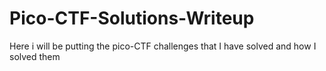 # Pico-CTF-Solutions-Writeup
Here i will be putting the pico-CTF challenges that I have solved and how I solved them
